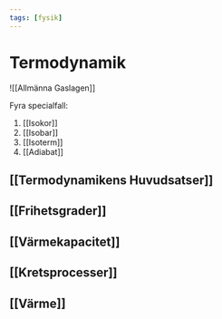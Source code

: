 ```yaml
---
tags: [fysik]
---
```

# Termodynamik

![[Allmänna Gaslagen]]

Fyra specialfall: 
1. [[Isokor]]
2. [[Isobar]]
3. [[Isoterm]]
4. [[Adiabat]]

## [[Termodynamikens Huvudsatser]]

## [[Frihetsgrader]]

## [[Värmekapacitet]]

## [[Kretsprocesser]] 

## [[Värme]]  
